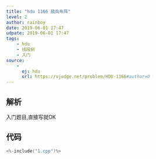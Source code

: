 ```yaml
---
title: "hdu 1166 敌兵布阵"
level: 2
author: rainboy
date: 2019-06-01 17:47
udpate: 2019-06-01 17:47
tags:
    - hdu
    - 线段树
    - 入门
source:
    - 
      oj: hdu
      url: https://vjudge.net/problem/HDU-1166#author=0
---
```


## 解析


入门题目,直接写就OK

## 代码

```c
<%-include("1.cpp")%>
```

